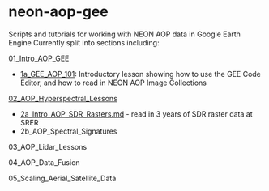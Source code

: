 # neon-aop-gee
Scripts and tutorials for working with NEON AOP data in Google Earth Engine
Currently split into sections including:

[01_Intro_AOP_GEE](./01_Intro_AOP_GEE) 
  - [1a_GEE_AOP_101](./01_Intro_AOP_GEE/1a_GEE_AOP_101.md): Introductory lesson showing how to use the GEE Code Editor, and how to read in NEON AOP Image Collections

[02_AOP_Hyperspectral_Lessons](02_AOP_Hyperspectral_Lessons)
 - [2a_Intro_AOP_SDR_Rasters.md](02_AOP_Hyperspectral_Lessons/2a_Intro_AOP_Hyperspectral/2a_Intro_AOP_SDR_Rasters.md) - read in 3 years of SDR raster data at SRER
 - 2b_AOP_Spectral_Signatures
 
 03_AOP_Lidar_Lessons
 
 04_AOP_Data_Fusion
 
 05_Scaling_Aerial_Satellite_Data 
